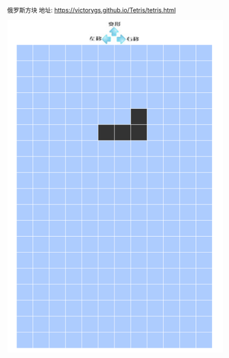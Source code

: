俄罗斯方块  地址:  https://victorygs.github.io/Tetris/tetris.html


 ![image](https://github.com/VICTORYGS/Tetris/blob/master/3.png?raw=true)
